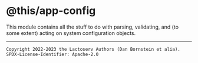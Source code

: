 @this/app-config
================

This module contains all the stuff to do with parsing, validating, and (to some
extent) acting on system configuration objects.

- - - - - - - - - -
```
Copyright 2022-2023 the Lactoserv Authors (Dan Bornstein et alia).
SPDX-License-Identifier: Apache-2.0
```
